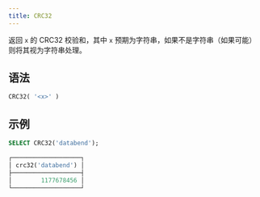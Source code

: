 ```yaml
---
title: CRC32
---
```


返回 `x` 的 CRC32 校验和，其中 `x` 预期为字符串，如果不是字符串（如果可能）则将其视为字符串处理。

## 语法

```sql
CRC32( '<x>' )
```

## 示例

```sql
SELECT CRC32('databend');

┌───────────────────┐
│ crc32('databend') │
├───────────────────┤
│        1177678456 │
└───────────────────┘
```